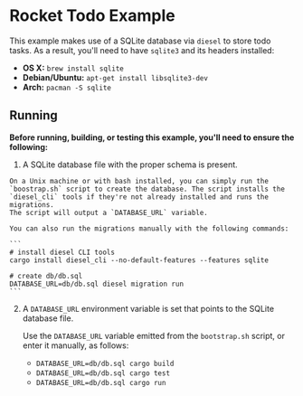 # Rocket Todo Example

This example makes use of a SQLite database via `diesel` to store todo tasks. As
a result, you'll need to have `sqlite3` and its headers installed:

  * **OS X:** `brew install sqlite`
  * **Debian/Ubuntu:** `apt-get install libsqlite3-dev`
  * **Arch:** `pacman -S sqlite`

## Running

**Before running, building, or testing this example, you'll need to ensure the
following:**

  1. A SQLite database file with the proper schema is present.

    On a Unix machine or with bash installed, you can simply run the
    `boostrap.sh` script to create the database. The script installs the
    `diesel_cli` tools if they're not already installed and runs the migrations.
    The script will output a `DATABASE_URL` variable.

    You can also run the migrations manually with the following commands:

    ```
    # install diesel CLI tools
    cargo install diesel_cli --no-default-features --features sqlite

    # create db/db.sql
    DATABASE_URL=db/db.sql diesel migration run   
    ```

  2. A `DATABASE_URL` environment variable is set that points to the SQLite
     database file.

     Use the `DATABASE_URL` variable emitted from the `bootstrap.sh` script, or
     enter it manually, as follows:

     * `DATABASE_URL=db/db.sql cargo build`
     * `DATABASE_URL=db/db.sql cargo test`
     * `DATABASE_URL=db/db.sql cargo run`
